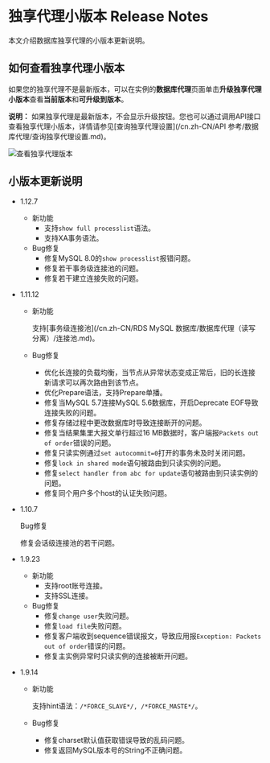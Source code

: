 # 独享代理小版本 Release Notes

本文介绍数据库独享代理的小版本更新说明。

## 如何查看独享代理小版本

如果您的独享代理不是最新版本，可以在实例的**数据库代理**页面单击**升级独享代理小版本**查看**当前版本**和**可升级到版本**。

**说明：** 如果独享代理是最新版本，不会显示升级按钮。您也可以通过调用API接口查看独享代理小版本，详情请参见[查询独享代理设置](/cn.zh-CN/API 参考/数据库代理/查询独享代理设置.md)。

![查看独享代理版本](https://static-aliyun-doc.oss-cn-hangzhou.aliyuncs.com/assets/img/zh-CN/1416182061/p173582.png)

## 小版本更新说明

-   1.12.7
    -   新功能
        -   支持`show full processlist`语法。
        -   支持XA事务语法。
    -   Bug修复
        -   修复MySQL 8.0的`show processlist`报错问题。
        -   修复若干事务级连接池的问题。
        -   修复若干建立连接失败的问题。
-   1.11.12
    -   新功能

        支持[事务级连接池](/cn.zh-CN/RDS MySQL 数据库/数据库代理（读写分离）/连接池.md)。

    -   Bug修复
        -   优化长连接的负载均衡，当节点从异常状态变成正常后，旧的长连接新请求可以再次路由到该节点。
        -   优化Prepare语法，支持Prepare单播。
        -   修复当MySQL 5.7连接MySQL 5.6数据库，开启Deprecate EOF导致连接失败的问题。
        -   修复存储过程中更改数据库时导致连接断开的问题。
        -   修复当结果集里大报文单行超过16 MB数据时，客户端报`Packets out of order`错误的问题。
        -   修复只读实例通过`set autocommit=0`打开的事务未及时关闭问题。
        -   修复`lock in shared mode`语句被路由到只读实例的问题。
        -   修复`select handler from abc for update`语句被路由到只读实例的问题。
        -   修复同个用户多个host的认证失败问题。
-   1.10.7

    Bug修复

    修复会话级连接池的若干问题。

-   1.9.23
    -   新功能
        -   支持root账号连接。
        -   支持SSL连接。
    -   Bug修复
        -   修复`change user`失败问题。
        -   修复`load file`失败问题。
        -   修复客户端收到sequence错误报文，导致应用报`Exception: Packets out of order`错误的问题。
        -   修复主实例异常时只读实例的连接被断开问题。
-   1.9.14
    -   新功能

        支持hint语法：`/*FORCE_SLAVE*/, /*FORCE_MASTE*/`。

    -   Bug修复
        -   修复charset默认值获取错误导致的乱码问题。
        -   修复返回MySQL版本号的String不正确问题。

